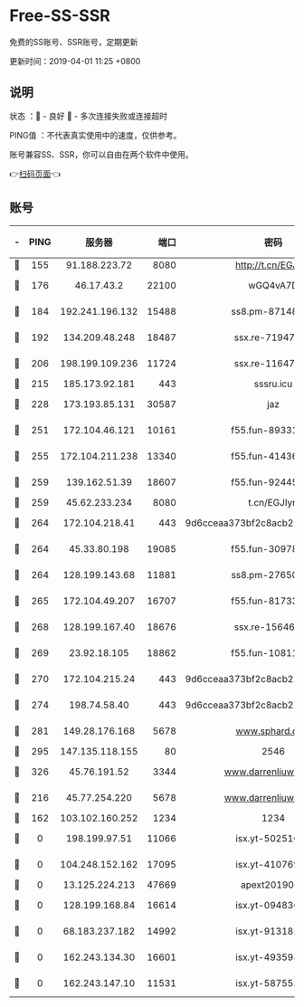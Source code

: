 # Free-SS-SSR

免费的SS账号、SSR账号，定期更新

更新时间：2019-04-01 11:25 +0800

## 说明

状态     ：🙂 - 良好 🙁 - 多次连接失败或连接超时

PING值   ：不代表真实使用中的速度，仅供参考。

账号兼容SS、SSR，你可以自由在两个软件中使用。

👉[扫码页面](https://liesauer.github.io/Free-SS-SSR/)👈

## 账号

|-|PING|服务器|端口|密码|加密方式|区域|
|:----:|:----:|:-----:|-----:|:----:|:----:|:----:|
|🙂|155|91.188.223.72|8080|http://t.cn/EGJIyrl|rc4-md5|RU|
|🙂|176|46.17.43.2|22100|wGQ4vA7D|aes-256-gcm|RU|
|🙂|184|192.241.196.132|15488|ss8.pm-87148177|aes-256-cfb|US|
|🙂|192|134.209.48.248|18487|ssx.re-71947095|aes-256-cfb|US|
|🙂|206|198.199.109.236|11724|ssx.re-11647180|aes-256-cfb|US|
|🙂|215|185.173.92.181|443|sssru.icu|rc4-md5|RU|
|🙂|228|173.193.85.131|30587|jaz|aes-256-cfb|US|
|🙂|251|172.104.46.121|10161|f55.fun-89331338|aes-256-cfb|SG|
|🙂|255|172.104.211.238|13340|f55.fun-41436212|aes-256-cfb|US|
|🙂|259|139.162.51.39|18607|f55.fun-92445990|aes-256-cfb|SG|
|🙂|259|45.62.233.234|8080|t.cn/EGJIyrl|rc4-md5|CA|
|🙂|264|172.104.218.41|443|9d6cceaa373bf2c8acb22e60b6a58be6|aes-256-cfb|US|
|🙂|264|45.33.80.198|19085|f55.fun-30978462|aes-256-cfb|US|
|🙂|264|128.199.143.68|11881|ss8.pm-27650845|aes-256-cfb|SG|
|🙂|265|172.104.49.207|16707|f55.fun-81733615|aes-256-cfb|SG|
|🙂|268|128.199.167.40|18676|ssx.re-15646826|aes-256-cfb|SG|
|🙂|269|23.92.18.105|18862|f55.fun-10811228|aes-256-cfb|US|
|🙂|270|172.104.215.24|443|9d6cceaa373bf2c8acb22e60b6a58be6|aes-256-cfb|US|
|🙂|274|198.74.58.40|443|9d6cceaa373bf2c8acb22e60b6a58be6|aes-256-cfb|US|
|🙂|281|149.28.176.168|5678|www.sphard.com|aes-256-cfb|AU|
|🙂|295|147.135.118.155|80|2546|chacha20|US|
|🙂|326|45.76.191.52|3344|www.darrenliuwei.com|aes-256-cfb|JP|
|🙂|216|45.77.254.220|5678|www.darrenliuwei.com|aes-256-cfb|SG|
|🙁|162|103.102.160.252|1234|1234|rc4-md5|JP|
|🙁|0|198.199.97.51|11066|isx.yt-50251647|aes-256-cfb|US|
|🙁|0|104.248.152.162|17095|isx.yt-41076974|aes-256-cfb|SG|
|🙁|0|13.125.224.213|47669|apext2019001|chacha20|KR|
|🙁|0|128.199.168.84|16614|isx.yt-09483649|aes-256-cfb|SG|
|🙁|0|68.183.237.182|14992|isx.yt-91318565|aes-256-cfb|SG|
|🙁|0|162.243.134.30|16601|isx.yt-49359357|aes-256-cfb|US|
|🙁|0|162.243.147.10|11531|isx.yt-58755378|aes-256-cfb|US|
